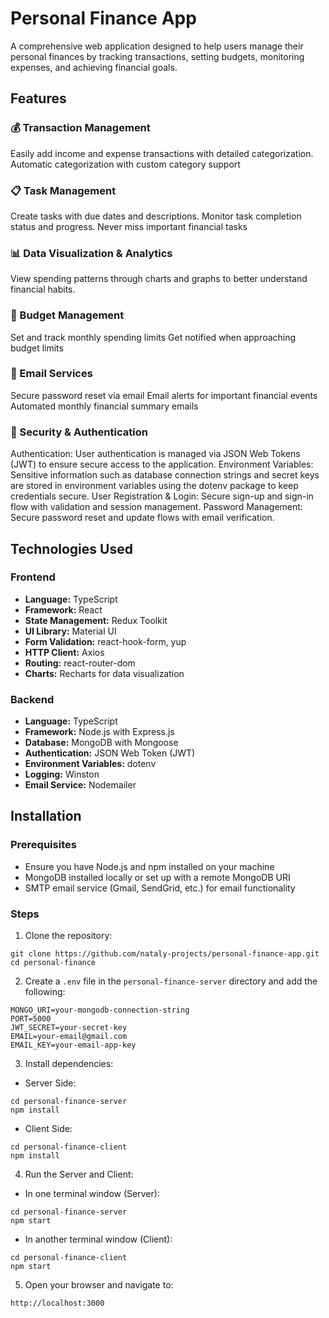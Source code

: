 # Personal Finance App
A comprehensive web application designed to help users manage their personal finances by tracking transactions, setting budgets, monitoring expenses, and achieving financial goals.

## **Features**

### **💰 Transaction Management**
Easily add income and expense transactions with detailed categorization. 
Automatic categorization with custom category support

### **📋 Task Management**
Create tasks with due dates and descriptions.
Monitor task completion status and progress.
Never miss important financial tasks


### **📊 Data Visualization & Analytics**
View spending patterns through charts and graphs to better understand financial habits.

### **🎯 Budget Management**
Set and track monthly spending limits
Get notified when approaching budget limits

### **📧 Email Services**
Secure password reset via email
Email alerts for important financial events
Automated monthly financial summary emails

### **🔐 Security & Authentication**

Authentication: User authentication is managed via JSON Web Tokens (JWT) to ensure secure access to the application.
Environment Variables: Sensitive information such as database connection strings and secret keys are stored in environment variables using the dotenv package to keep credentials secure.
User Registration & Login: Secure sign-up and sign-in flow with validation and session management.
Password Management: Secure password reset and update flows with email verification.


## **Technologies Used**

### **Frontend**
- **Language:** TypeScript
- **Framework:** React
- **State Management:** Redux Toolkit
- **UI Library:** Material UI
- **Form Validation:** react-hook-form, yup
- **HTTP Client:** Axios
- **Routing:** react-router-dom
- **Charts:** Recharts for data visualization

### **Backend**
- **Language:** TypeScript
- **Framework:** Node.js with Express.js
- **Database:** MongoDB with Mongoose
- **Authentication:** JSON Web Token (JWT)
- **Environment Variables:** dotenv
- **Logging:** Winston
- **Email Service:** Nodemailer

## Installation
### Prerequisites
 - Ensure you have Node.js and npm installed on your machine
 - MongoDB installed locally or set up with a remote MongoDB URI
  - SMTP email service (Gmail, SendGrid, etc.) for email functionality

### Steps
1. Clone the repository:
  ```
  git clone https://github.com/nataly-projects/personal-finance-app.git
  cd personal-finance
  ```

2. Create a `.env` file in the `personal-finance-server` directory and add the following:
  ```
  MONGO_URI=your-mongodb-connection-string
  PORT=5000
  JWT_SECRET=your-secret-key
  EMAIL=your-email@gmail.com
  EMAIL_KEY=your-email-app-key
  ```

3. Install dependencies:

- Server Side:
```
cd personal-finance-server
npm install
```
- Client Side:
```
cd personal-finance-client
npm install
```

4. Run the Server and Client:

- In one terminal window (Server):
```
cd personal-finance-server
npm start  

```
- In another terminal window (Client):
```
cd personal-finance-client
npm start
```
5. Open your browser and navigate to:
```
http://localhost:3000
```
